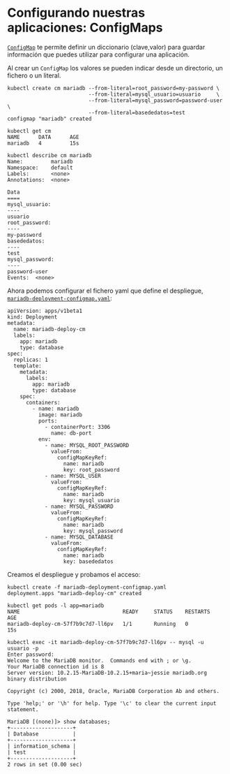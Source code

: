 # Configurando nuestras aplicaciones: ConfigMaps

[`ConfigMap`](https://kubernetes.io/docs/tasks/configure-pod-container/configure-pod-configmap/) te permite definir un diccionario (clave,valor) para guardar información que puedes utilizar para configurar una aplicación.

Al crear un `ConfigMap` los valores se pueden indicar desde un directorio, un fichero o un literal.

    kubectl create cm mariadb --from-literal=root_password=my-password \
                              --from-literal=mysql_usuario=usuario     \
                              --from-literal=mysql_password=password-user \
                              --from-literal=basededatos=test
    configmap "mariadb" created
    
    kubectl get cm
    NAME      DATA      AGE
    mariadb   4         15s
    
    kubectl describe cm mariadb
    Name:         mariadb
    Namespace:    default
    Labels:       <none>
    Annotations:  <none>

    Data
    ====
    mysql_usuario:
    ----
    usuario
    root_password:
    ----
    my-password
    basededatos:
    ----
    test
    mysql_password:
    ----
    password-user
    Events:  <none>

Ahora podemos configurar el fichero yaml que define el despliegue, [`mariadb-deployment-configmap.yaml`](https://github.com/josedom24/kubernetes/blob/master/ejemplos/mariadb/mariadb-deployment-configmap.yaml):

    apiVersion: apps/v1beta1
    kind: Deployment
    metadata:
      name: mariadb-deploy-cm
      labels:
        app: mariadb
        type: database
    spec:
      replicas: 1
      template:
        metadata:
          labels:
            app: mariadb
            type: database
        spec:
          containers:
            - name: mariadb
              image: mariadb
              ports:
                - containerPort: 3306
                  name: db-port
              env:
                - name: MYSQL_ROOT_PASSWORD
                  valueFrom:
                    configMapKeyRef:
                      name: mariadb
                      key: root_password
                - name: MYSQL_USER
                  valueFrom:
                    configMapKeyRef:
                      name: mariadb
                      key: mysql_usuario
                - name: MYSQL_PASSWORD
                  valueFrom:
                    configMapKeyRef:
                      name: mariadb
                      key: mysql_password
                - name: MYSQL_DATABASE
                  valueFrom:
                    configMapKeyRef:
                      name: mariadb
                      key: basededatos

Creamos el despliegue y probamos el acceso:

    kubectl create -f mariadb-deployment-configmap.yaml
    deployment.apps "mariadb-deploy-cm" created
    
    kubectl get pods -l app=mariadb
    NAME                                 READY     STATUS    RESTARTS   AGE
    mariadb-deploy-cm-57f7b9c7d7-ll6pv   1/1       Running   0          15s
    
    kubectl exec -it mariadb-deploy-cm-57f7b9c7d7-ll6pv -- mysql -u usuario -p
    Enter password: 
    Welcome to the MariaDB monitor.  Commands end with ; or \g.
    Your MariaDB connection id is 8
    Server version: 10.2.15-MariaDB-10.2.15+maria~jessie mariadb.org binary distribution

    Copyright (c) 2000, 2018, Oracle, MariaDB Corporation Ab and others.

    Type 'help;' or '\h' for help. Type '\c' to clear the current input statement.
   
    MariaDB [(none)]> show databases;
    +--------------------+
    | Database           |
    +--------------------+
    | information_schema |
    | test               |
    +--------------------+
    2 rows in set (0.00 sec)


